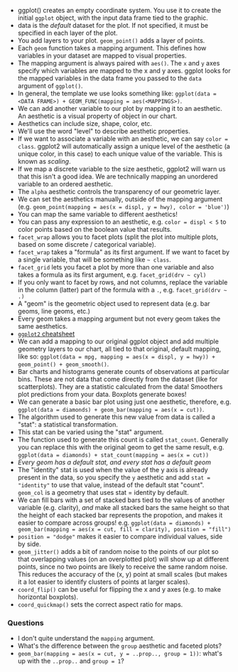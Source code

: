 * ggplot() creates an empty coordinate system. You use it to create the initial `ggplot` object, with the input data frame tied to the graphic.
* data is the _default_ dataset for the plot. If not specified, it must be specified in each layer of the plot.
* You add layers to your plot. `geom_point()` adds a layer of points.
* Each `geom` function takes a mapping argument. This defines how variables in your dataset are mapped to visual properties.
* The mapping argument is always paired with `aes()`. The `x` and `y` axes specify which variables are mapped to the x and y axes. ggplot looks for the mapped variables in the data frame you passed to the `data` argument of `ggplot()`.
* In general, the template we use looks something like: `ggplot(data = <DATA FRAME>) + GEOM_FUNC(mapping = aes(<MAPPINGS>)`.
* We can add another variable to our plot by mapping it to an aesthetic. An aesthetic is a visual property of object in our chart.
* Aesthetics can include size, shape, color, etc.
* We'll use the word "level" to describe aesthetic properties.
* If we want to associate a variable with an aesthetic, we can say `color = class`. ggplot2 will automatically assign a unique level of the aesthetic (a unique color, in this case) to each unique value of the variable. This is known as *scaling*.
* If we map a discrete variable to the size aesthetic, ggplot2 will warn us that this isn't a good idea. We are technically mapping an unordered variable to an ordered aesthetic.
* The `alpha` aesthetic controls the transparency of our geometric layer.
* We can set the aesthetics manually, outside of the mapping argument (e.g. `geom_point(mapping = aes(x = displ, y = hwy), color = 'blue')`)
* You can map the same variable to different aesthetics!
* You can pass any expression to an aesthetic, e.g. `color = displ < 5` to color points based on the boolean value that results.
* `facet_wrap` allows you to facet plots (split the plot into multiple plots, based on some discrete / categorical variable).
* `facet_wrap` takes a "formula" as its first argument. If we want to facet by a single variable, that will be something like `~ class`.
* `facet_grid` lets you facet a plot by more than one variable and also takes a formula as its first argument, e.g. `facet_grid(drv ~ cyl)`
* If you only want to facet by rows, and not columns, replace the variable in the column (latter) part of the formula with a `.`, e.g. `facet_grid(drv ~ .)`
* A "geom" is the geometric object used to represent data (e.g. bar geoms, line geoms, etc.)
* Every geom takes a mapping argument but not every geom takes the same aesthetics.
* [`ggplot2` cheatsheet](https://www.rstudio.com/wp-content/uploads/2015/03/ggplot2-cheatsheet.pdf)
* We can add a mapping to our original ggplot object and add multiple geometry layers to our chart, all tied to that original, default mapping, like so: `ggplot(data = mpg, mapping = aes(x = displ, y = hwy)) + geom_point() + geom_smooth()`.
* Bar charts and histograms generate counts of observations at particular bins. These are not data that come directly from the dataset (like for scatterplots). They are a statistic calculated from the data! Smoothers plot predictions from your data. Boxplots generate boxes!
* We can generate a basic bar plot using just one aesthetic, therefore, e.g. `ggplot(data = diamonds) + geom_bar(mapping = aes(x = cut))`.
* The algorithm used to generate this new value from data is called a "stat": a statistical transformation.
* This stat can be varied using the "stat" argument.
* The function used to generate this count is called `stat_count`. Generally you can replace this with the original geom to get the same result, e.g. `ggplot(data = diamonds) + stat_count(mapping = aes(x = cut))`
* *Every geom has a default stat, and every stat has a default geom*
* The "identity" stat is used when the value of the y axis is already present in the data, so you specify the `y` aesthetic and add `stat = "identity"` to use that value, instead of the default stat "count". `geom_col` is a geometry that uses stat = identity by default.
* We can fill bars with a set of stacked bars tied to the values of another variable (e.g. clarity), _and_ make all stacked bars the same height so that the height of each stacked bar represents the propotion, and makes it easier to compare across groups! e.g. `ggplot(data = diamonds) + geom_bar(mapping = aes(x = cut, fill = clarity), position = "fill")`
* `position = "dodge"` makes it easier to compare individual values, side by side.
* `geom_jitter()` adds a bit of random noise to the points of our plot so that overlapping values (on an overplotted plot) will show up at different points, since no two points are likely to receive the same random noise. This reduces the accuracy of the (x, y) point at small scales (but makes it a lot easier to identify clusters of points at larger scales).
* `coord_flip()` can be useful for flipping the x and y axes (e.g. to make horizontal boxplots).
* `coord_quickmap()` sets the correct aspect ratio for maps.


### Questions

* I don't quite understand the `mapping` argument.
* What's the difference between the `group` aesthetic and faceted plots?
* `geom_bar(mapping = aes(x = cut, y = ..prop.., group = 1))`: what's up with the `..prop..` and `group = 1`?

